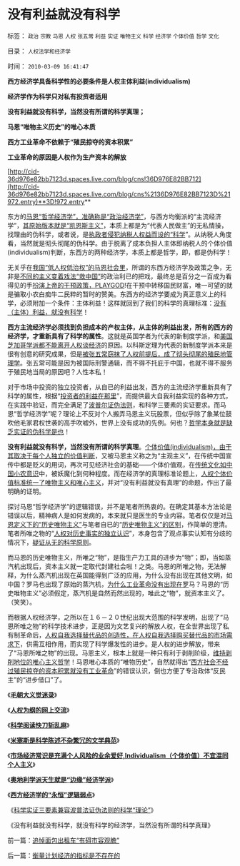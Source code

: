 # 没有利益就没有科学

标签： `政治` `宗教` `马恩` `人权` `张五常` `利益` `实证` `唯物主义` `科学` `经济学` `个体价值` `哲学` `文化` 

目录： `人权法学和经济学`

时间： `2010-03-09 16:41:47`

**西方经济学具备科学性的必要条件是人权主体利益(individualism)**

**经济学作为科学只对私有投资者适用**

**没有利益就没有科学，当然没有所谓的科学真理；**

**马恩“唯物主义历史”的唯心本质**

**西方工业革命不依赖于“殖民掠夺的资本积累”**

**工业革命的原因是人权作为生产资本的解放**

[http://cid-36d976e82bb7123d.spaces.live.com/blog/cns!36D976E82BB712](http://cid-36d976e82bb7123d.spaces.live.com/blog/cns%2136D976E82BB7123D%21972.entry)**3D!972.entry**



东方的[马恩“哲学经济学”，准确称是“政治经济学”](../../../2009/12/27/政治经济学是科学吗？计划经济的GDP是什么？.md)，与西方均衡派的“主流经济学”，[其原始版本就是“凯恩斯主义”](../../../2009/9/20/埋葬凯恩斯主义专题文章集.md)，本质上都是为“代表人民做主”的无私情操，找理由的伪科学，或者说，是[执政者侵犯纳税人权益而设的“科学](http://darthvad.blog.sohu.com/129535295.html)”。从纳税人角度看，当然就是彻头彻尾的伪科学。由于脱离了成本负担人主体即纳税人的个体价值(individualism)判断，东西方的两种经济学，本质上都是哲学，即，都是伪科学！

无关乎在[我国“低人权低治权”的马恩社会里](../../../2009/10/29/低人权和低治权的等效性，慈善的消费性质.md)，所谓的东西方经济学及政策之争，无非是[不同的主义变着戏法“救中国”](../../../2009/10/17/新的主义又来救中国.md)的政治利已的把戏，最终总是百分之一百成为看得见的手[扮演上帝的干预政策，PLAYGOD](../../../2008/6/16/欺凌客观经济规律总是适得其反.md)!在干预中转移国民财富，唯一可望的就是骗取小农白痴牛二民粹的暂时的赞美。东西方的经济学要成为真正意义上的科学，必须附加一个条件：主体利益！这样就回到了我们的科学的真理标准：[没有（主体）利益，就没有科学](../../../2009/12/4/科学的真理标准和绝对的“真理标准”.md)！

**西方主流经济学必须找到负担成本的产权主体，从主体的利益出发，所有的西方的经济学，才重新具有了科学的属性**。这就是英国学者为代表的新制度学派，和[美国芝加哥学派都不能离开人权谈经济](../../../2009/12/30/芝加哥学派，成也不确定性，败也不确定性.md)的原因。以科斯定理为代表的新制度学派本来是很有创意的研究成果，但是[被张五常窃抹了人权前提后，成了彻头彻尾的殖民地管理学](../../../2009/7/23/张五常大师对现代经济学的贡献史无前例.md)。张五常可能是因为被国际刑警通辑，而不得不托庇于中国，也就不得不服务于殖民地当局的原因吧？人性本私！

对于市场中投资的独立投资者，从自已的利益出发，西方的主流经济学重新具有了科学的属性，根据“[投资者的利益在那里](http://blog.sina.com.cn/s/blog_5563a64d0100dfvx.html)”，而提供最大自我利益实现的各种方式，在实践中验证，而完全满足了[波普尔证伪法则](../../../2009/6/18/科学不是理论！科学三要素包含波普尔证伪原则.md)，和科学三要素的实证要求。而马恩“哲学经济学”呢？理论上不反对个人搬弄马恩主义玩股票，但似乎除了象某位鼓吹他毛家君权世袭的高手吹嘘外，世界上没有成功的先例。何也？[哲学本身就是缺乏实证的伪科学是也](../../../2009/6/6/哥德尔悖论定理，唯心哲学的恶梦.md)！

**没有利益就没有科学，当然没有所谓的科学真理**。[个体价值(individualism)，由于其取决于每个人独立的价值判断](../../../2010/3/7/Individualism（个体价值）不宜混同个人主义.md)，又被马恩主义称之为“主观主义”，在传统中国宣传中都是贬义的用词，再次可见经济社会的基础——个体价值观，在[传统文化如中国小农意识](../../../2010/2/28/中国传统文化之小农意识探讨目录集.md)中，被妖魔化到何种程度。而在经济学的真理标准论题上，[人权个体价值标准统一了唯物主义和唯心主义](http://blog.sina.com.cn/s/blog_5563a64d0100f8ud.html)，并对“没有利益就没有真理”的命题，作出了最明确的证明。

探讨马恩“哲学经济学”的逻辑错误，并不是笔者所热衷的。在确定其基本方法论是错误以后，精神病人是如何发病的，本来就只是医生的专业内容。笔者仅仅是对[马恩定义下的“历史唯物主义”](../../../2010/2/4/历史唯物主义的错误和唯心本质.md)与笔者自已的“[历史唯物主义”的区别](http://blog.sina.com.cn/s/blog_5563a64d0100d0v2.html)，作简单的澄清。笔者所唯之物的“[人权对历史事实的独立认识](../../../2009/7/4/绝对的真理存在吗？历史实证集如何认定.md)”，本身包含了观点事实认知有分歧的情况下，[疑证从无的科学原则](../../../2009/5/19/疑证与实证的精确语义，及疑证从无.md)。

而马恩的历史唯物主义，所唯之“物”，是指生产力工具的进步为“物”；即，当如蒸汽机出现后，资本主义就一定取代封建社会啦！之类。马恩的所唯之物，无法解释，为什么蒸汽机出现在英国能得到广泛的应用，为什么没有出现在其他文明，如中国？罗马也出现了原始的蒸汽机，[为什么工业革命没有出现在罗](../../../2009/11/23/生产力，工业革命和资本积累.md)马？马恩的“历史唯物主义”必须假定，蒸汽机是自然而然出现的，唯此之“物”，就资本主义了。（笑笑）。

而根据人权经济学，之所以在１６－２０世纪出现大范围的科学发明，出现了“马恩所唯之物”的科学技术进步，正是因为文艺复兴的解放人权，在全世界出现了私有制革命后，[人权自我选择替代品的创造性，在人权自我选择购买替代品的市场需求下](../../../2009/10/15/人权是生产的要素，劳动者和资本家的相生关系.md)，供需互相作用，而实现了科学爆发性的进步。是人权的进步解放，带来了“马恩所唯之物”的出现。马恩主义，根本上就是一种只有利于剥削阶级，[维持剥削地位的唯心主义哲学](../../../2009/5/9/人性本私！马列信仰和唯心主义的关系.md)！马恩唯心本质的“唯物历史”，自然就得出“[西方社会不经过殖民掠夺的资本积累就没有工业革命](../../../2009/5/31/西方列强帝国主义国家不够“哥们人道”的食腐本性.md)”的错误认识，倒也方便了专治政体“反民主”的“进步借口”了。

《[**毛朝大义觉迷录**](../../../2010/3/3/《大义觉迷录》监督舆论.md)》

《[**人权为纲的网上交流**](../../../2010/3/3/人权为纲的网上交流步骤.md)》

《[**科学阅读快刀斩乱麻**](../../../2010/3/7/科学阅读快刀斩乱麻.md)》

《[**米塞斯是科学陈述不杂繁冗的文学典范**](../../../2010/3/7/米塞斯是科学陈述不杂繁冗的文学典范.md)》

《[**市场经济常识是充满个人风险的业余爱好,Individualism（个体价值）不宜混同个人主义**](../../../2010/3/7/Individualism（个体价值）不宜混同个人主义.md)》

《[**奥地利学派天生就是“边缘”经济学派**](../../../2010/3/8/奥地利学派天生就是“边缘”经济学派.md)》

《[**西方经济学的“永恒”逻辑弱点**](../../../2010/3/8/西方经济学的“永恒”逻辑弱点.md)》

《[科学实证三要素兼容波普法证伪法则的科学“理论”](../../../2010/3/8/科学实证三要素兼容波普法证伪法则的科学“理论”.md)》

《没有利益就没有科学，就没有科学的经济学，当然没有所谓的科学真理》



前一篇：[追悼面包出租车“有碍市容观瞻”](../../../2010/3/9/追悼面包出租车“有碍市容观瞻”.md)

后一篇：[衡量计划经济的指标是不存在的](../../../2010/3/9/衡量计划经济的指标是不存在的.md)